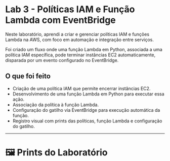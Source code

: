 # Lab 3 - Políticas IAM e Função Lambda com EventBridge

Neste laboratório, aprendi a criar e gerenciar políticas IAM e funções Lambda na AWS, com foco em automação e integração entre serviços.

Foi criado um fluxo onde uma função Lambda em Python, associada a uma política IAM específica, pode terminar instâncias EC2 automaticamente, disparada por um evento configurado no EventBridge.

## O que foi feito

- Criação de uma política IAM que permite encerrar instâncias EC2.
- Desenvolvimento de uma função Lambda em Python para executar essa ação.
- Associação da política à função Lambda.
- Configuração do gatilho via EventBridge para execução automática da função.
- Registro visual com prints das políticas, função Lambda e configuração do gatilho.

---

# 🖼️ Prints do Laboratório

